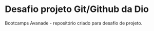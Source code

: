 # Desafio projeto Git/Github da Dio
Bootcamps Avanade - repositório criado para desafio de projeto.
